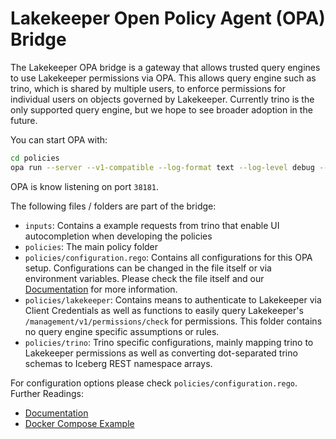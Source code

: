 # Lakekeeper Open Policy Agent (OPA) Bridge
The Lakekeeper OPA bridge is a gateway that allows trusted query engines to use Lakekeeper permissions via OPA. This allows query engine such as trino, which is shared by multiple users, to enforce permissions for individual users on objects governed by Lakekeeper. Currently trino is the only supported query engine, but we hope to see broader adoption in the future.

You can start OPA with:
```bash
cd policies
opa run --server --v1-compatible --log-format text --log-level debug --addr 0.0.0.0:38181 .
```
OPA is know listening on port `38181`.

The following files / folders are part of the bridge:
* `inputs`: Contains a example requests from trino that enable UI autocompletion when developing the policies
* `policies`: The main policy folder
* `policies/configuration.rego`: Contains all configurations for this OPA setup. Configurations can be changed in the file itself or via environment variables. Please check the file itself and our [Documentation](https://docs.lakekeeper.io/docs/nightly/opa) for more information.
* `policies/lakekeeper`: Contains means to authenticate to Lakekeeper via Client Credentials as well as functions to easily query Lakekeeper's `/management/v1/permissions/check` for permissions. This folder contains no query engine specific assumptions or rules.
* `policies/trino`: Trino specific configurations, mainly mapping trino to Lakekeeper permissions as well as converting dot-separated trino schemas to Iceberg REST namespace arrays.

For configuration options please check `policies/configuration.rego`.
Further Readings:
* [Documentation](https://docs.lakekeeper.io/docs/nightly/opa)
* [Docker Compose Example](https://github.com/lakekeeper/lakekeeper/tree/main/examples/access-control-advanced)
